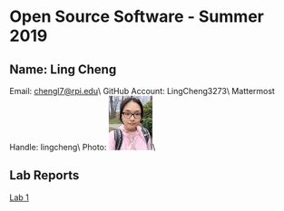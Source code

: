 # Open Source Software - Summer 2019

## Name: Ling Cheng
Email: chengl7@rpi.edu\\
GitHub Account: LingCheng3273\\
Mattermost Handle: lingcheng\\
Photo: ![photo](labs/lab-01/images/photo.jpg)\\

## Lab Reports
[Lab 1](labs/lab-01/lab01.md)
